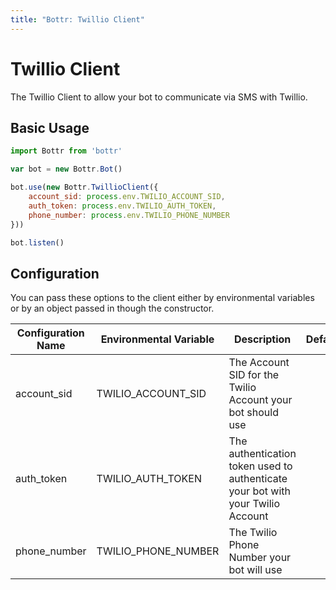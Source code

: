 ```yaml
---
title: "Bottr: Twillio Client"
---
```

# Twillio Client

The Twillio Client to allow your bot to communicate via SMS with Twillio.

## Basic Usage

```javascript
import Bottr from 'bottr'

var bot = new Bottr.Bot()

bot.use(new Bottr.TwillioClient({
    account_sid: process.env.TWILIO_ACCOUNT_SID,
    auth_token: process.env.TWILIO_AUTH_TOKEN,
    phone_number: process.env.TWILIO_PHONE_NUMBER
}))

bot.listen()
```

## Configuration

You can pass these options to the client either by environmental variables or by
an object passed in though the constructor.

| Configuration Name | Environmental Variable | Description                                                                     | Default |
|--------------------|------------------------|---------------------------------------------------------------------------------|---------|
| account_sid        | TWILIO_ACCOUNT_SID     | The Account SID for the Twilio Account your bot should use                      |         |
| auth_token         | TWILIO_AUTH_TOKEN      | The authentication token used to authenticate your bot with your Twilio Account |         |
| phone_number       | TWILIO_PHONE_NUMBER    | The Twilio Phone Number your bot will use                                       |         |
